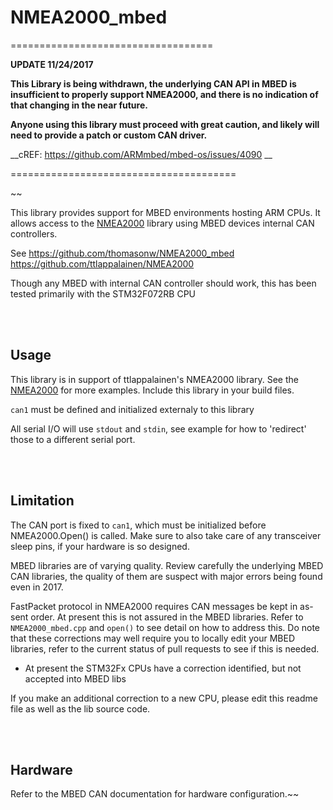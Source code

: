 # NMEA2000_mbed
===================================

__UPDATE 11/24/2017__

__This Library is being withdrawn, the underlying CAN API in MBED is insufficient to properly support NMEA2000, and there is no indication of that changing in the near future.__

__Anyone using this library must proceed with great caution, and likely will need to provide a patch or custom CAN driver.__

__cREF: https://github.com/ARMmbed/mbed-os/issues/4090 __

=======================================

~~

This library provides support for MBED environments hosting ARM CPUs.  It allows access to the [NMEA2000](https://github.com/ttlappalainen/NMEA2000) library using MBED devices internal CAN controllers.

See https://github.com/thomasonw/NMEA2000_mbed
       https://github.com/ttlappalainen/NMEA2000
       

Though any MBED with internal CAN controller should work, this has been tested primarily with the STM32F072RB CPU
 
 <br> <br>


## Usage

This library is in support of ttlappalainen's NMEA2000 library.  See the [NMEA2000](https://github.com/ttlappalainen/NMEA2000) for more examples.  Include this library in your build files. 

`can1` must be defined and initialized externaly to this library

All serial I/O will use `stdout` and `stdin`, see example for how to 'redirect' those to a different serial port.


<br><br>
## Limitation


The CAN port is fixed to `can1`, which must be initialized before NMEA2000.Open() is called.  Make sure to also take care of any transceiver sleep pins, if your hardware is so designed.
  
  
MBED libraries are of varying quality.  Review carefully the underlying MBED CAN libraries, the quality of them are suspect with major errors being found even in 2017.
  
  FastPacket protocol in NMEA2000 requires CAN messages be kept in as-sent order.  At present this is not assured in the MBED libraries.  Refer to `NMEA2000_mbed.cpp` and `open()` to see detail on how to address this.  Do note that these corrections may well require you  to locally edit your MBED libraries, refer to the current status of pull requests to see if this is needed.
  
  
-   At present the STM32Fx  CPUs have a correction identified, but not accepted into MBED libs
  
  If you make an additional correction to a new CPU, please edit this readme file as well as the lib source code.



<br><br>

## Hardware

Refer to the MBED CAN documentation for hardware configuration.~~
